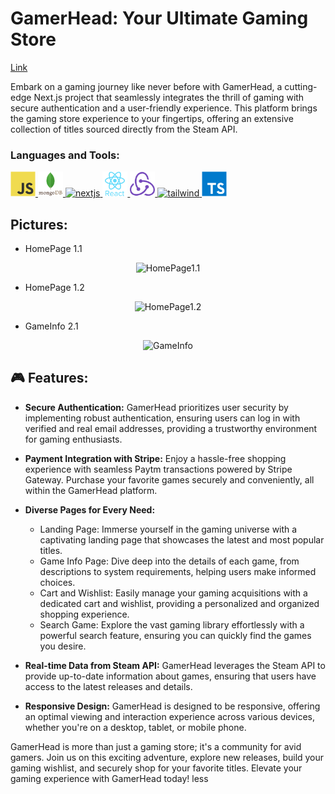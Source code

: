 # GamerHead: Your Ultimate Gaming Store
[Link](https://gamerhead.vercel.app/)

Embark on a gaming journey like never before with GamerHead, a cutting-edge Next.js project that seamlessly integrates the thrill of gaming with secure authentication and a user-friendly experience. This platform brings the gaming store experience to your fingertips, offering an extensive collection of titles sourced directly from the Steam API.

<h3 align="left">Languages and Tools:</h3>
<p align="left"> <a href="https://developer.mozilla.org/en-US/docs/Web/JavaScript" target="_blank" rel="noreferrer"> <img src="https://raw.githubusercontent.com/devicons/devicon/master/icons/javascript/javascript-original.svg" alt="javascript" width="40" height="40"/> </a> <a href="https://www.mongodb.com/" target="_blank" rel="noreferrer"> <img src="https://raw.githubusercontent.com/devicons/devicon/master/icons/mongodb/mongodb-original-wordmark.svg" alt="mongodb" width="40" height="40"/> </a> <a href="https://nextjs.org/" target="_blank" rel="noreferrer"> <img src="https://cdn.worldvectorlogo.com/logos/nextjs-2.svg" alt="nextjs" width="40" height="40"/> </a> <a href="https://reactjs.org/" target="_blank" rel="noreferrer"> <img src="https://raw.githubusercontent.com/devicons/devicon/master/icons/react/react-original-wordmark.svg" alt="react" width="40" height="40"/> </a> <a href="https://redux.js.org" target="_blank" rel="noreferrer"> <img src="https://raw.githubusercontent.com/devicons/devicon/master/icons/redux/redux-original.svg" alt="redux" width="40" height="40"/> </a> <a href="https://tailwindcss.com/" target="_blank" rel="noreferrer"> <img src="https://www.vectorlogo.zone/logos/tailwindcss/tailwindcss-icon.svg" alt="tailwind" width="40" height="40"/> </a> <a href="https://www.typescriptlang.org/" target="_blank" rel="noreferrer"> <img src="https://raw.githubusercontent.com/devicons/devicon/master/icons/typescript/typescript-original.svg" alt="typescript" width="40" height="40"/> </a> </p>


## Pictures:
- HomePage 1.1
<p align="center">
  <img src="https://res.cloudinary.com/dxzcpxpuc/image/upload/v1709193552/1_qkps0c.png" alt="HomePage1.1">
</p>

- HomePage 1.2
<p align="center">
  <img src="https://res.cloudinary.com/dxzcpxpuc/image/upload/v1709193552/2_ako9ah.png" alt="HomePage1.2">
</p>

- GameInfo 2.1
<p align="center">
  <img src="https://res.cloudinary.com/dxzcpxpuc/image/upload/v1709193553/3_kecvwc.png" alt="GameInfo">
</p>

## 🎮 Features:

- **Secure Authentication:** GamerHead prioritizes user security by implementing robust authentication, ensuring users can log in with verified and real email addresses, providing a trustworthy environment for gaming enthusiasts.
- **Payment Integration with Stripe:** Enjoy a hassle-free shopping experience with seamless Paytm transactions powered by Stripe Gateway. Purchase your favorite games securely and conveniently, all within the GamerHead platform.

- **Diverse Pages for Every Need:**
  - Landing Page: Immerse yourself in the gaming universe with a captivating landing page that showcases the latest and most popular titles.
  - Game Info Page: Dive deep into the details of each game, from descriptions to system requirements, helping users make informed choices.
  - Cart and Wishlist: Easily manage your gaming acquisitions with a dedicated cart and wishlist, providing a personalized and organized shopping experience.
  - Search Game: Explore the vast gaming library effortlessly with a powerful search feature, ensuring you can quickly find the games you desire.

- **Real-time Data from Steam API:** GamerHead leverages the Steam API to provide up-to-date information about games, ensuring that users have access to the latest releases and details.

- **Responsive Design:** GamerHead is designed to be responsive, offering an optimal viewing and interaction experience across various devices, whether you're on a desktop, tablet, or mobile phone.

GamerHead is more than just a gaming store; it's a community for avid gamers. Join us on this exciting adventure, explore new releases, build your gaming wishlist, and securely shop for your favorite titles. Elevate your gaming experience with GamerHead today! less
